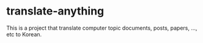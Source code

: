 # translate-anything
This is a project that translate computer topic documents, posts, papers, ..., etc to Korean.
